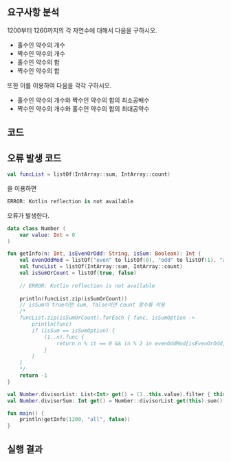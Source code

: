 ## 요구사항 분석
1200부터 1260까지의 각 자연수에 대해서 다음을 구하시오.
* 홀수인 약수의 개수
* 짝수인 약수의 개수
* 홀수인 약수의 합
* 짝수인 약수의 합

또한 이를 이용하여 다음을 각각 구하시오.
* 홀수인 약수의 개수와 짝수인 약수의 합의 최소공배수
* 짝수인 약수의 개수와 홀수인 약수의 합의 최대공약수

## 코드

## 오류 발생 코드
```kotlin
val funcList = listOf(IntArray::sum, IntArray::count)
```
을 이용하면
```kotlin
ERROR: Kotlin reflection is not available
```
오류가 발생한다.


```kotlin
data class Number (
    var value: Int = 0
)

fun getInfo(n: Int, isEvenOrOdd: String, isSum: Boolean): Int {
    val evenOddMod = listOf("even" to listOf(0), "odd" to listOf(1), "all" to listOf(0, 1))
    val funcList = listOf(IntArray::sum, IntArray::count)
    val isSumOrCount = listOf(true, false)
    
    // ERROR: Kotlin reflection is not available
    
    println(funcList.zip(isSumOrCount))
    // isSum이 true이면 sum, false이면 count 함수를 이용
    /*
    funcList.zip(isSumOrCount).forEach { func, isSumOption ->
        println(func)
        if (isSum == isSumOption) {
            (1..n).func {
                return n % it == 0 && (n % 2 in evenOddMod[isEvenOrOdd]!!)
            }
        }
    }
    */
    return -1
}

val Number.divisorList: List<Int> get() = (1..this.value).filter { this.value % it == 0 }
val Number.divisorSum: Int get() = Number::divisorList.get(this).sum()

fun main() {
    println(getInfo(1200, "all", false))
}
```

## 실행 결과
